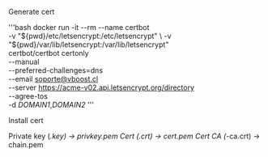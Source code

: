 Generate cert

'''bash
docker run -it --rm --name certbot \
 -v "${pwd}/etc/letsencrypt:/etc/letsencrypt" \
 -v "${pwd}/var/lib/letsencrypt:/var/lib/letsencrypt" \
 certbot/certbot certonly \
 --manual \
 --preferred-challenges=dns \
 --email soporte@vboost.cl \
 --server https://acme-v02.api.letsencrypt.org/directory \
 --agree-tos \
 -d *DOMAIN1*,*DOMAIN2*
'''

Install cert

Private key (*.key) -> privkey.pem
Cert (.crt) -> cert.pem
Cert CA (*-ca.crt) -> chain.pem
